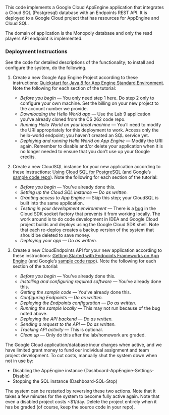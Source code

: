 This code implements a Google Cloud AppEngine application that
integrates a Cloud SQL (Postgresql) database with an Endpoints REST
API. It is deployed to a Google Cloud project that has resources for
AppEngine and Cloud SQL. 

The domain of application is the Monopoly database and only the read 
players API endpoint is implemented. 

### Deployment Instructions

See the code for detailed descriptions of the functionality; to install
and configure the system, do the following.

1. Create a new Google App Engine Project according to these instructions:
[Quickstart for Java 8 for App Engine Standard Environment](https://cloud.google.com/appengine/docs/standard/java/quickstart).
Note the following for each section of the tutorial:
    - *Before you begin* &mdash; You only need step 1 here.
    Do step 2 only to configure your own machine. Set the billing on your
    new project to the account number we provide.
    - *Downloading the Hello World app* &mdash; Use the Lab 9 application
    you&rsquo;ve already cloned from the CS 262 code repo.
    - *Running Hello World on your local machine* &mdash; You&rsquo;ll need to
    modify the URI appropriately for this deployment to work. Access only the
    hello-world endpoint; you haven&rsquo;t created an SQL service yet.
    - *Deploying and running Hello World on App Engine* &mdash; Modify the URI
    again. Remember to disable and/or delete your application when it is no longer
    needed to ensure that you don&rsquo;t use up your Google credits.

2. Create a new CloudSQL instance for your new application according to
these instructions:
[Using Cloud SQL for PostgreSQL](https://cloud.google.com/appengine/docs/standard/java/cloud-sql/using-cloud-sql-postgres)
(and Google&rsquo;s [sample code repo](https://github.com/GoogleCloudPlatform/java-docs-samples/tree/master/appengine-java8/cloudsql-postgres)).
Note the following for each section of the tutorial:
    - *Before you begin* &mdash; You&rsquo;ve already done this.
    - *Setting up the Cloud SQL instance* &mdash; *Do as written.*
    - *Granting access to App Engine* &mdash; Skip this step; your CloudSQL is
    built into the same application.
    - *Testing in your development environment* &mdash; There is a 
    [bug](https://stackoverflow.com/questions/50705839/cloudsql-eclipse-java-standard-gae-java-lang-unsatisfiedlinkerror)
    in the Cloud SDK socket factory that prevents it from working locally.
    The work around is to do code development in IDEA and Google Cloud
    project builds and deploys using the Google Cloud SDK shell. Note that 
    each re-deploy creates a backup version of the system that should be deleted
    to save money.
    - *Deploying your app* &mdash; *Do as written.*

3. Create a new CloudEndpoints API for your new application according to
these instructions:
[Getting Started with Endpoints Frameworks on App Engine](https://cloud.google.com/endpoints/docs/frameworks/java/get-started-frameworks-java)
(and Google&rsquo;s [sample code repo](https://github.com/GoogleCloudPlatform/java-docs-samples/tree/master/appengine-java8/endpoints-v2-backend)).
Note the following for each section of the tutorial:
    - *Before you begin* &mdash; You&rsquo;ve already done this.
    - *Installing and configuring required software* &mdash; You&rsquo;ve already done this.
    - *Getting the sample code* &mdash; You&rsquo;ve already done this.
    - *Configuring Endpoints* &mdash; *Do as written.*
    - *Deploying the Endpoints configuration* &mdash; *Do as written.* 
    - *Running the sample locally* &mdash; This may not run because of the bug noted above.
    - *Deploying the API backend* &mdash; *Do as written.*
    - *Sending a request to the API* &mdash; *Do as written.* 
    - *Tracking API activity* &mdash; This is optional.
    - *Clean up* &mdash; Only do this after the lab/homework are graded.

The Google Cloud application/database incur charges when active, and we have limited grant money
to fund our individual assignment and team project development. To cut costs, manually shut the 
system down when not in use by:

- Disabling the AppEngine instance (Dashboard-AppEngine-Settings-Disable)
- Stopping the SQL instance (Dashboard-SQL-Stop)

The system can be restarted by reversing these two actions. Note that it
takes a few minutes for the system to become fully active again.
Note that even a disabled project costs ~$1/day. Delete the project
entirely when it has be graded (of course, keep the source code in your repo).